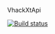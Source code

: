 VhackXtApi

[![Build status](https://ci.appveyor.com/api/projects/status/8t27kk60484pk7h9?svg=true)](https://ci.appveyor.com/project/wbguitar/vhackxtapi)
